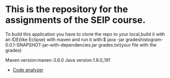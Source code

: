 # This is the repository for the assignments of the SEIP course.

To build this application you have to clone the repo to your local,build it with an IDE(like Eclipse) with maven and run it with:$ java -jar gradeshistogram-0.0.1-SNAPSHOT-jar-with-dependencies.jar grades.txt(your file with the grades)



Maven version:maven-3.6.0
Java version:1.8.0_191

* [Code analyzer](#code_analyzer)
